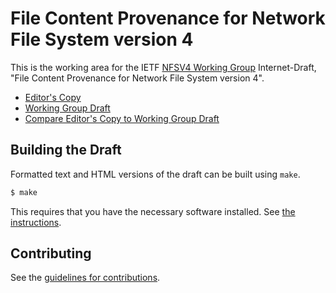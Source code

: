 # File Content Provenance for Network File System version 4

This is the working area for the IETF [NFSV4 Working Group](https://datatracker.ietf.org/wg/nfsv4/documents/) Internet-Draft, "File Content Provenance for Network File System version 4".

* [Editor's Copy](https://chucklever.github.io/i-d-integrity-measurement/#go.draft-ietf-nfsv4-integrity-measurement.html)
* [Working Group Draft](https://tools.ietf.org/html/draft-ietf-nfsv4-integrity-measurement)
* [Compare Editor's Copy to Working Group Draft](https://chucklever.github.io/i-d-integrity-measurement/#go.draft-ietf-nfsv4-integrity-measurement.diff)

## Building the Draft

Formatted text and HTML versions of the draft can be built using `make`.

```sh
$ make
```

This requires that you have the necessary software installed.  See
[the instructions](https://github.com/martinthomson/i-d-template/blob/master/doc/SETUP.md).


## Contributing

See the
[guidelines for contributions](https://github.com/chucklever/i-d-integrity-measurement/blob/master/CONTRIBUTING.md).
